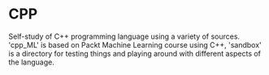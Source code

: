 # CPP

Self-study of C++ programming language using a variety of sources. 'cpp_ML' is based on Packt Machine Learning
course using C++, 'sandbox' is a directory for testing things and playing around with different aspects of the 
language. 
